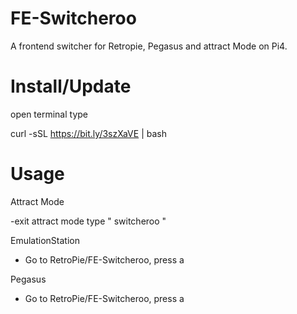 # FE-Switcheroo
A frontend switcher for Retropie, Pegasus and attract Mode on Pi4.

# Install/Update 
open terminal type

curl -sSL https://bit.ly/3szXaVE | bash

# Usage
Attract Mode 

-exit attract mode type " switcheroo "

EmulationStation

- Go to RetroPie/FE-Switcheroo, press a

Pegasus

- Go to RetroPie/FE-Switcheroo, press a

